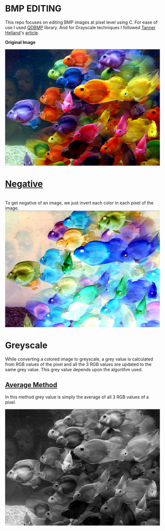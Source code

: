 # BMP EDITING

This repo focuses on editing BMP images at pixel level using C. For ease of use I used <a href="http://qdbmp.sourceforge.net/">QDBMP</a> library. And for Grayscale techniques I followed <a href="https://github.com/tannerhelland">Tanner Helland</a>'s <a href="http://www.tannerhelland.com/3643/grayscale-image-algorithm-vb6/">article</a>.

<b>Original Image</b>

![fish.bmp](src/Inputs/fish.bmp?raw=true "Fish.bmp")

<a href="https://github.com/SRIpandu1729/BMP-EDITING/blob/50ad32632ec124878991ebb7e5ee40563ed929fe/src/mian.c#L18"><h1>Negative</h1></a><br>To get negative of an image, we just invert each color in each pixel of the image.</br>
![fish_neg.bmp](src/Outputs/fish_neg.bmp?raw=true "Fish Negative.bmp")

<h1>Greyscale</h1>
While converting a colored image to greyscale, a grey value is calculated from RGB values of the pixel and all the 3 RGB values are updated to the same grey value. This grey value depends upon the algorithm used.
<h2>
<a href="https://github.com/SRIpandu1729/BMP-EDITING/blob/50ad32632ec124878991ebb7e5ee40563ed929fe/src/mian.c#L29">Average Method</a></h2>
In this method grey value is simply the average of all 3 RGB values of a pixel.

![fish_avg.bmp](src/Outputs/fish_avg.bmp?raw=true "Fish Average.bmp")
